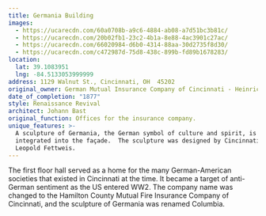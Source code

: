 ```yaml
---
title: Germania Building
images:
  - https://ucarecdn.com/60a0708b-a9c6-4884-ab08-a7d51bc3b81c/
  - https://ucarecdn.com/20b02fb1-23c2-4b1a-8e88-4ac3901c27ac/
  - https://ucarecdn.com/66020984-d6b0-4314-88aa-30d2735f8d30/
  - https://ucarecdn.com/c472987d-75d8-438c-899b-fd89b1678283/
location:
  lat: 39.1083951
  lng: -84.5133053999999
address: 1129 Walnut St., Cincinnati, OH  45202
original_owner: German Mutual Insurance Company of Cincinnati - Heinrich Arminius Ratterman
date_of_completion: "1877"
style: Renaissance Revival
architect: Johann Bast
original_function: Offices for the insurance company.
unique_features: >-
  A sculpture of Germania, the German symbol of culture and spirit, is
  integrated into the façade.  The sculpture was designed by Cincinnatian
  Leopold Fettweis.
---
```


The first floor hall served as a home for the many German-American societies that existed in Cincinnati at the time. It became a target of anti-German sentiment as the US entered WW2. The company name was changed to the Hamilton County Mutual Fire Insurance Company of Cincinnati, and the sculpture of Germania was renamed Columbia.
